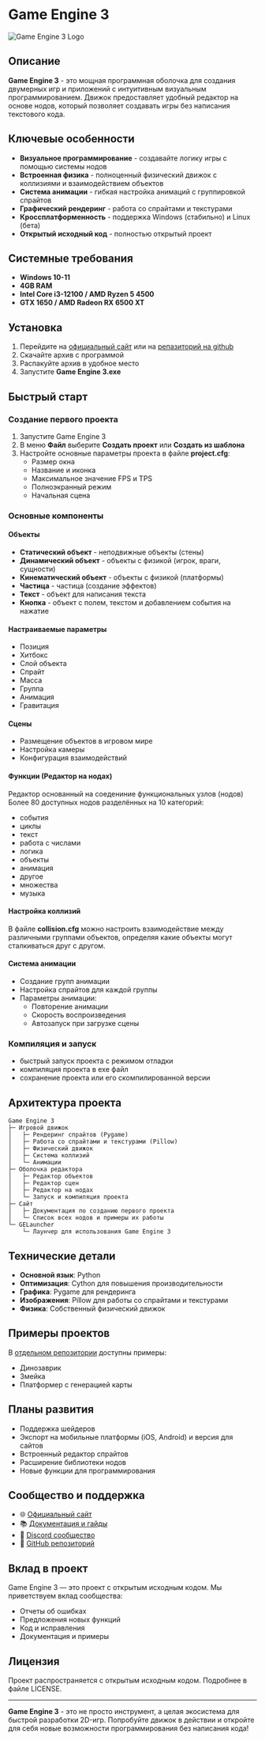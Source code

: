 # Game Engine 3

![Game Engine 3 Logo](https://habrastorage.org/getpro/habr/upload_files/271/741/7fc/2717417fc68548727302672b1df80771.png)

## Описание

**Game Engine 3** - это мощная программная оболочка для создания двумерных игр и приложений с интуитивным визуальным программированием. Движок предоставляет удобный редактор на основе нодов, который позволяет создавать игры без написания текстового кода.

## Ключевые особенности

- **Визуальное программирование** - создавайте логику игры с помощью системы нодов
- **Встроенная физика** - полноценный физический движок с коллизиями и взаимодействием объектов
- **Система анимации** - гибкая настройка анимаций с группировкой спрайтов
- **Графический рендеринг** - работа со спрайтами и текстурами
- **Кроссплатформенность** - поддержка Windows (стабильно) и Linux (бета)
- **Открытый исходный код** - полностью открытый проект

## Системные требования

- **Windows 10-11**
- **4GB RAM**
- **Intel Core i3-12100 / AMD Ryzen 5 4500**
- **GTX 1650 / AMD Radeon RX 6500 XT**

## Установка

1. Перейдите на [официальный сайт](https://artyom7777.pythonanywhere.com/) или на [репазиторий на github](https://github.com/artyom7774/Game-Engine-3/releases/)
2. Скачайте архив с программой
3. Распакуйте архив в удобное место
4. Запустите **Game Engine 3.exe**

## Быстрый старт

### Создание первого проекта

1. Запустите Game Engine 3
2. В меню **Файл** выберите **Создать проект** или **Создать из шаблона**
3. Настройте основные параметры проекта в файле **project.cfg**:
   - Размер окна
   - Название и иконка
   - Максимальное значение FPS и TPS
   - Полноэкранный режим
   - Начальная сцена

### Основные компоненты

#### Объекты

- **Статический объект** - неподвижные объекты (стены)
- **Динамический объект** - объекты с физикой (игрок, враги, сущности)
- **Кинематический объект** - объекты с физикой (платформы)
- **Частица** - частица (создание эффектов)
- **Текст** - объект для написания текста
- **Кнопка** - объект с полем, текстом и добавлением события на нажатие

#### Настраиваемые параметры

- Позиция
- Хитбокс
- Слой объекта
- Спрайт
- Масса
- Группа
- Анимация
- Гравитация

#### Сцены

- Размещение объектов в игровом мире
- Настройка камеры
- Конфигурация взаимодействий

#### Функции (Редактор на нодах)

Редактор основанный на соедениние функциональных узлов (нодов)
<br>
Более 80 доступных нодов разделённых на 10 категорий:
- события
- циклы
- текст
- работа с числами
- логика
- объекты
- анимация
- другое
- множества
- музыка

#### Настройка коллизий

В файле **collision.cfg** можно настроить взаимодействие между различными группами объектов, определяя какие объекты могут сталкиваться друг с другом.

#### Система анимации

- Создание групп анимации
- Настройка спрайтов для каждой группы
- Параметры анимации:
  - Повторение анимации
  - Скорость воспроизведения
  - Автозапуск при загрузке сцены

### Компиляция и запуск

- быстрый запуск проекта с режимом отладки
- компиляция проекта в exe файл
- сохранение проекта или его скомпилированной версии 

## Архитектура проекта

```
Game Engine 3
├─ Игровой движок
│   ├─ Рендеринг спрайтов (Pygame)
│   ├─ Работа со спрайтами и текстурами (Pillow)
│   ├─ Физический движок
│   ├─ Система коллизий
│   └─ Анимации
├─ Оболочка редактора
│   ├─ Редактор объектов
│   ├─ Редактор сцен
│   ├─ Редактор на нодах
│   └─ Запуск и компиляция проекта
├─ Сайт
│   ├─ Документация по созданию первого проекта
│   └─ Список всех нодов и примеры их работы
└─ GELauncher
    └─ Лаунчер для использования Game Engine 3
```

## Технические детали

- **Основной язык**: Python
- **Оптимизация**: Cython для повышения производительности
- **Графика**: Pygame для рендеринга
- **Изображения**: Pillow для работы со спрайтами и текстурами
- **Физика**: Собственный физический движок

## Примеры проектов

В [отдельном репозитории](https://github.com/artyom7774/Game-Engine-3-projects) доступны примеры:
- Динозаврик
- Змейка
- Платформер с генерацией карты

## Планы развития

- Поддержка шейдеров
- Экспорт на мобильные платформы (iOS, Android) и версия для сайтов
- Встроенный редактор спрайтов
- Расширение библиотеки нодов
- Новые функции для программирования

## Сообщество и поддержка

- 🌐 [Официальный сайт](https://artyom7777.pythonanywhere.com/)
- 📚 [Документация и гайды](https://artyom7777.pythonanywhere.com/)
- 💬 [Discord сообщество](https://discord.gg/AgYqzHYUVf)
- 📝 [GitHub репозиторий](https://github.com/artyom7774/Game-Engine-3)

## Вклад в проект

Game Engine 3 — это проект с открытым исходным кодом. Мы приветствуем вклад сообщества:
- Отчеты об ошибках
- Предложения новых функций
- Код и исправления
- Документация и примеры

## Лицензия

Проект распространяется с открытым исходным кодом. Подробнее в файле LICENSE.

---

**Game Engine 3** - это не просто инструмент, а целая экосистема для быстрой разработки 2D-игр. Попробуйте движок в действии и откройте для себя новые возможности программирования без написания кода!
